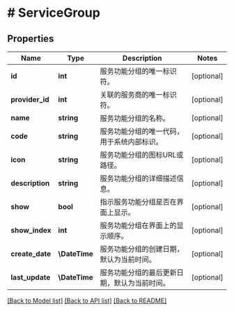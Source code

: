# # ServiceGroup

## Properties

Name | Type | Description | Notes
------------ | ------------- | ------------- | -------------
**id** | **int** | 服务功能分组的唯一标识符。 | [optional]
**provider_id** | **int** | 关联的服务商的唯一标识符。 | [optional]
**name** | **string** | 服务功能分组的名称。 | [optional]
**code** | **string** | 服务功能分组的唯一代码，用于系统内部标识。 | [optional]
**icon** | **string** | 服务功能分组的图标URL或路径。 | [optional]
**description** | **string** | 服务功能分组的详细描述信息。 | [optional]
**show** | **bool** | 指示服务功能分组是否在界面上显示。 | [optional]
**show_index** | **int** | 服务功能分组在界面上的显示顺序。 | [optional]
**create_date** | **\DateTime** | 服务功能分组的创建日期，默认为当前时间。 | [optional]
**last_update** | **\DateTime** | 服务功能分组的最后更新日期，默认为当前时间。 | [optional]

[[Back to Model list]](../../README.md#models) [[Back to API list]](../../README.md#endpoints) [[Back to README]](../../README.md)
